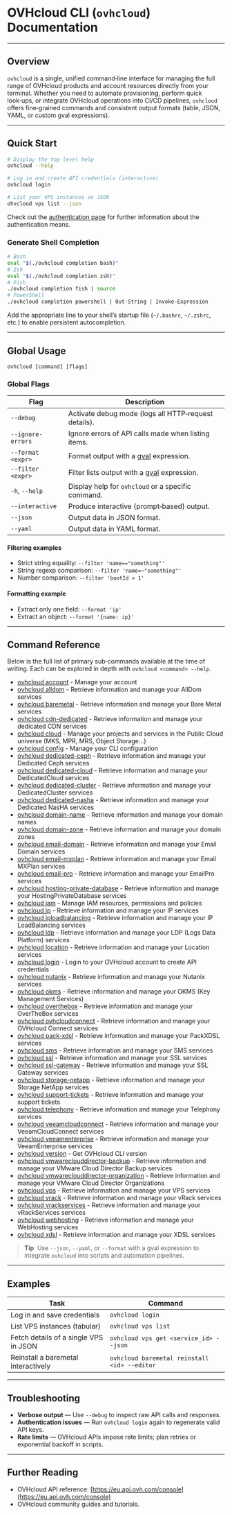 # OVHcloud CLI (`ovhcloud`) Documentation

---

## Overview

`ovhcloud` is a single, unified command‑line interface for managing the full range of OVHcloud products and account resources directly from your terminal. Whether you need to automate provisioning, perform quick look‑ups, or integrate OVHcloud operations into CI/CD pipelines, `ovhcloud` offers fine‑grained commands and consistent output formats (table, JSON, YAML, or custom gval expressions).

---

## Quick Start

```bash
# Display the top‑level help
ovhcloud --help

# Log in and create API credentials (interactive)
ovhcloud login

# List your VPS instances as JSON
ohvcloud vps list --json
```

Check out the [authentication page](authentication.md) for further information about the authentication means.

### Generate Shell Completion

```bash
# Bash
eval "$(./ovhcloud completion bash)"
# Zsh
eval "$(./ovhcloud completion zsh)"
# Fish
./ovhcloud completion fish | source
# PowerShell
./ovhcloud completion powershell | Out-String | Invoke-Expression
```

Add the appropriate line to your shell’s startup file (`~/.bashrc`, `~/.zshrc`, etc.) to enable persistent autocompletion.

---

## Global Usage

```text
ovhcloud [command] [flags]
```

### Global Flags

| Flag              | Description                                          |
| ----------------- | ---------------------------------------------------- |
| `--debug`         | Activate debug mode (logs all HTTP‑request details). |
| `--ignore-errors` | Ignore errors of API calls made when listing items.  |
| `--format <expr>` | Format output with a [gval] expression.              |
| `--filter <expr>` | Filter lists output with a [gval] expression.        |
| `-h`, `--help`    | Display help for `ovhcloud` or a specific command.   |
| `--interactive`   | Produce interactive (prompt‑based) output.           |
| `--json`          | Output data in JSON format.                          |
| `--yaml`          | Output data in YAML format.                          |

[gval]: https://github.com/PaesslerAG/gval

#### Filtering examples

- Strict string equality: `--filter 'name=="something"'`
- String regexp comparison: `--filter 'name=~"something"'`
- Number comparison: `--filter 'bootId > 1'`

#### Formatting example

- Extract only one field: `--format 'ip'`
- Extract an object: `--format '{name: ip}'`

---

## Command Reference

Below is the full list of primary sub‑commands available at the time of writing. Each can be explored in depth with `ovhcloud <command> --help`.

* [ovhcloud account](ovhcloud_account.md)	 - Manage your account
* [ovhcloud alldom](ovhcloud_alldom.md)	 - Retrieve information and manage your AllDom services
* [ovhcloud baremetal](ovhcloud_baremetal.md)	 - Retrieve information and manage your Bare Metal services
* [ovhcloud cdn-dedicated](ovhcloud_cdn-dedicated.md)	 - Retrieve information and manage your dedicated CDN services
* [ovhcloud cloud](ovhcloud_cloud.md)	 - Manage your projects and services in the Public Cloud universe (MKS, MPR, MRS, Object Storage...)
* [ovhcloud config](ovhcloud_config.md)	 - Manage your CLI configuration
* [ovhcloud dedicated-ceph](ovhcloud_dedicated-ceph.md)	 - Retrieve information and manage your Dedicated Ceph services
* [ovhcloud dedicated-cloud](ovhcloud_dedicated-cloud.md)	 - Retrieve information and manage your DedicatedCloud services
* [ovhcloud dedicated-cluster](ovhcloud_dedicated-cluster.md)	 - Retrieve information and manage your DedicatedCluster services
* [ovhcloud dedicated-nasha](ovhcloud_dedicated-nasha.md)	 - Retrieve information and manage your Dedicated NasHA services
* [ovhcloud domain-name](ovhcloud_domain-name.md)	 - Retrieve information and manage your domain names
* [ovhcloud domain-zone](ovhcloud_domain-zone.md)	 - Retrieve information and manage your domain zones
* [ovhcloud email-domain](ovhcloud_email-domain.md)	 - Retrieve information and manage your Email Domain services
* [ovhcloud email-mxplan](ovhcloud_email-mxplan.md)	 - Retrieve information and manage your Email MXPlan services
* [ovhcloud email-pro](ovhcloud_email-pro.md)	 - Retrieve information and manage your EmailPro services
* [ovhcloud hosting-private-database](ovhcloud_hosting-private-database.md)	 - Retrieve information and manage your HostingPrivateDatabase services
* [ovhcloud iam](ovhcloud_iam.md)	 - Manage IAM resources, permissions and policies
* [ovhcloud ip](ovhcloud_ip.md)	 - Retrieve information and manage your IP services
* [ovhcloud iploadbalancing](ovhcloud_iploadbalancing.md)	 - Retrieve information and manage your IP LoadBalancing services
* [ovhcloud ldp](ovhcloud_ldp.md)	 - Retrieve information and manage your LDP (Logs Data Platform) services
* [ovhcloud location](ovhcloud_location.md)	 - Retrieve information and manage your Location services
* [ovhcloud login](ovhcloud_login.md)	 - Login to your OVHcloud account to create API credentials
* [ovhcloud nutanix](ovhcloud_nutanix.md)	 - Retrieve information and manage your Nutanix services
* [ovhcloud okms](ovhcloud_okms.md)	 - Retrieve information and manage your OKMS (Key Management Services)
* [ovhcloud overthebox](ovhcloud_overthebox.md)	 - Retrieve information and manage your OverTheBox services
* [ovhcloud ovhcloudconnect](ovhcloud_ovhcloudconnect.md)	 - Retrieve information and manage your OVHcloud Connect services
* [ovhcloud pack-xdsl](ovhcloud_pack-xdsl.md)	 - Retrieve information and manage your PackXDSL services
* [ovhcloud sms](ovhcloud_sms.md)	 - Retrieve information and manage your SMS services
* [ovhcloud ssl](ovhcloud_ssl.md)	 - Retrieve information and manage your SSL services
* [ovhcloud ssl-gateway](ovhcloud_ssl-gateway.md)	 - Retrieve information and manage your SSL Gateway services
* [ovhcloud storage-netapp](ovhcloud_storage-netapp.md)	 - Retrieve information and manage your Storage NetApp services
* [ovhcloud support-tickets](ovhcloud_support-tickets.md)	 - Retrieve information and manage your support tickets
* [ovhcloud telephony](ovhcloud_telephony.md)	 - Retrieve information and manage your Telephony services
* [ovhcloud veeamcloudconnect](ovhcloud_veeamcloudconnect.md)	 - Retrieve information and manage your VeeamCloudConnect services
* [ovhcloud veeamenterprise](ovhcloud_veeamenterprise.md)	 - Retrieve information and manage your VeeamEnterprise services
* [ovhcloud version](ovhcloud_version.md)	 - Get OVHcloud CLI version
* [ovhcloud vmwareclouddirector-backup](ovhcloud_vmwareclouddirector-backup.md)	 - Retrieve information and manage your VMware Cloud Director Backup services
* [ovhcloud vmwareclouddirector-organization](ovhcloud_vmwareclouddirector-organization.md)	 - Retrieve information and manage your VMware Cloud Director Organizations
* [ovhcloud vps](ovhcloud_vps.md)	 - Retrieve information and manage your VPS services
* [ovhcloud vrack](ovhcloud_vrack.md)	 - Retrieve information and manage your vRack services
* [ovhcloud vrackservices](ovhcloud_vrackservices.md)	 - Retrieve information and manage your vRackServices services
* [ovhcloud webhosting](ovhcloud_webhosting.md)	 - Retrieve information and manage your WebHosting services
* [ovhcloud xdsl](ovhcloud_xdsl.md)	 - Retrieve information and manage your XDSL services

> **Tip**  Use `--json`, `--yaml`, or `--format` with a gval expression to integrate `ovhcloud` into scripts and automation pipelines.

---

## Examples

| Task                                  | Command                                        |
| ------------------------------------- | ---------------------------------------------- |
| Log in and save credentials           | `ovhcloud login`                                |
| List VPS instances (tabular)          | `ovhcloud vps list`                             |
| Fetch details of a single VPS in JSON | `ovhcloud vps get <service_id> --json`          |
| Reinstall a baremetal interactively   | `ovhcloud baremetal reinstall <id> --editor`    |

---

## Troubleshooting

* **Verbose output** — Use `--debug` to inspect raw API calls and responses.
* **Authentication issues** — Run `ovhcloud login` again to regenerate valid API keys.
* **Rate limits** — OVHcloud APIs impose rate limits; plan retries or exponential backoff in scripts.

---

## Further Reading

* OVHcloud API reference: [https://eu.api.ovh.com/console](https://eu.api.ovh.com/console)
* OVHcloud community guides and tutorials.
